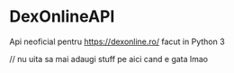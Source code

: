 # DexOnlineAPI
Api neoficial pentru https://dexonline.ro/ facut in Python 3

// nu uita sa mai adaugi stuff pe aici cand e gata lmao
